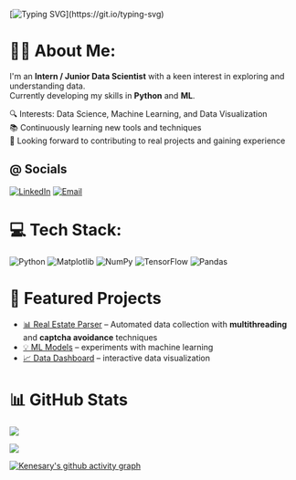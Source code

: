 [![Typing SVG](https://readme-typing-svg.demolab.com?font=JetBrains+Mono&weight=600&size=27&pause=1000&color=F7A41D&center=true&vCenter=true&width=700&lines=Hi%2C+I'm+Kenesary;Intern+%2F+Junior+Data+Scientist+%2F+Student;Always+trying+my+best!)](https://git.io/typing-svg)


# 👨‍💻 About Me:
I'm an **Intern / Junior Data Scientist** with a keen interest in exploring and understanding data.  
Currently developing my skills in **Python** and **ML**.  

🔍 Interests: Data Science, Machine Learning, and Data Visualization  
📚 Continuously learning new tools and techniques  
🚀 Looking forward to contributing to real projects and gaining experience


## @ Socials
[![LinkedIn](https://img.shields.io/badge/LinkedIn-Profile-blue?logo=linkedin&logoColor=white)](https://www.linkedin.com/in/%D0%BA%D0%B5%D0%BD%D0%B5%D1%81%D0%B0%D1%80%D1%8B-%D1%85%D0%B0%D0%BB%D0%B8%D0%BB%D0%B0-008b802b9/)
[![Email](https://img.shields.io/badge/Email-Contact-red?logo=gmail&logoColor=white)](mailto:kenesaryhalila3@gmail.com)

# 💻 Tech Stack:
![Python](https://img.shields.io/badge/python-3670A0?style=for-the-badge&logo=python&logoColor=ffdd54) ![Matplotlib](https://img.shields.io/badge/Matplotlib-%23ffffff.svg?style=for-the-badge&logo=Matplotlib&logoColor=black) ![NumPy](https://img.shields.io/badge/numpy-%23013243.svg?style=for-the-badge&logo=numpy&logoColor=white) ![TensorFlow](https://img.shields.io/badge/TensorFlow-%23FF6F00.svg?style=for-the-badge&logo=TensorFlow&logoColor=white) ![Pandas](https://img.shields.io/badge/pandas-%23150458.svg?style=for-the-badge&logo=pandas&logoColor=white)

# 🚀 Featured Projects
- [📊 Real Estate Parser](https://github.com/Kenesary24/Web_scraping) – Automated data collection with **multithreading** and **captcha avoidance** techniques
- [💡 ML Models](https://github.com/Kenesary24/repo) – experiments with machine learning  
- [📈 Data Dashboard](https://github.com/Kenesary24/repo) – interactive data visualization  

# 📊 GitHub Stats

<!-- Streak Stats -->
![](https://nirzak-streak-stats.vercel.app/?user=Kenesary24&theme=great-gatsby&hide_border=true)

<!-- Top Languages -->
![](https://github-readme-stats.vercel.app/api/top-langs/?username=Kenesary24&theme=great-gatsby&hide_border=true&include_all_commits=false&count_private=false&layout=compact)

<!-- Activity Graph -->
[![Kenesary's github activity graph](https://github-readme-activity-graph.vercel.app/graph?username=Kenesary24&bg_color=1B1F2B&color=F7A41D&line=F7A41D&point=FF6F00)](https://github.com/ashutosh00710/github-readme-activity-graph)

